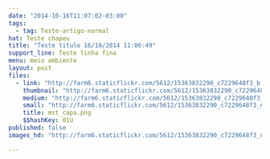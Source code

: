 ```yaml
---
date: "2014-10-16T11:07:02-03:00"
tags:
  - tag: Teste-artigo-normal
hat: Teste chapeu
title: "Teste titulo 16/10/2014 11:06:49"
support_line: Teste linha fina
menu: meio ambiente
layout: post
files:
  - link: "http://farm6.staticflickr.com/5612/15363832290_c7229648f3_b.jpg"
    thumbnail: "http://farm6.staticflickr.com/5612/15363832290_c7229648f3_t.jpg"
    medium: "http://farm6.staticflickr.com/5612/15363832290_c7229648f3_z.jpg"
    small: "http://farm6.staticflickr.com/5612/15363832290_c7229648f3_n.jpg"
    title: mst_capa.png
    $$hashKey: 01U
published: false
images_hd: "http://farm6.staticflickr.com/5612/15363832290_c7229648f3_n.jpg"

---
```

